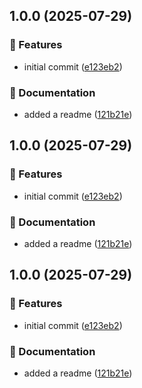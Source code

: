## 1.0.0 (2025-07-29)

### 🚀 Features

* initial commit ([e123eb2](https://github.com/mjmorales/rcon-mcp-server/commit/e123eb2c4ae9650f7ae625915d74f0517b3661e9))

### 📝 Documentation

* added a readme ([121b21e](https://github.com/mjmorales/rcon-mcp-server/commit/121b21e7f88cdaa0741ad733c36e0d91da81a397))

## 1.0.0 (2025-07-29)

### 🚀 Features

* initial commit ([e123eb2](https://github.com/mjmorales/rcon-mcp-server/commit/e123eb2c4ae9650f7ae625915d74f0517b3661e9))

### 📝 Documentation

* added a readme ([121b21e](https://github.com/mjmorales/rcon-mcp-server/commit/121b21e7f88cdaa0741ad733c36e0d91da81a397))

## 1.0.0 (2025-07-29)

### 🚀 Features

* initial commit ([e123eb2](https://github.com/mjmorales/rcon-mcp-server/commit/e123eb2c4ae9650f7ae625915d74f0517b3661e9))

### 📝 Documentation

* added a readme ([121b21e](https://github.com/mjmorales/rcon-mcp-server/commit/121b21e7f88cdaa0741ad733c36e0d91da81a397))
